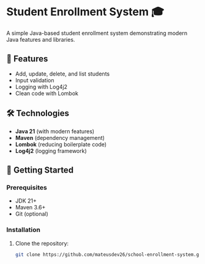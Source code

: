 # Student Enrollment System 🎓

A simple Java-based student enrollment system demonstrating modern Java features and libraries.

## 📌 Features
- Add, update, delete, and list students
- Input validation
- Logging with Log4j2
- Clean code with Lombok

## 🛠️ Technologies
- **Java 21** (with modern features)
- **Maven** (dependency management)
- **Lombok** (reducing boilerplate code)
- **Log4j2** (logging framework)

## 🚀 Getting Started

### Prerequisites
- JDK 21+
- Maven 3.6+
- Git (optional)

### Installation
1. Clone the repository:
   ```bash
   git clone https://github.com/mateusdev26/school-enrollment-system.git
